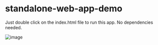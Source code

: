 # standalone-web-app-demo

Just double click on the index.html file to run this app. No dependencies needed.


![image](https://github.com/user-attachments/assets/155bef37-dc60-45c3-8f34-fd1c6ae04bbc)
